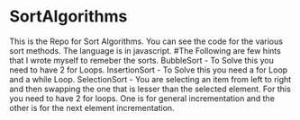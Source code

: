 # SortAlgorithms
This is the Repo for Sort Algorithms. You can see the code for the various sort methods. The language is in javascript. 
#The Following are few hints that I wrote myself to remeber the sorts. 
BubbleSort - To Solve this you need to have 2 for Loops. 
InsertionSort - To Solve this you need a for Loop and a while Loop. 
SelectionSort - You are selecting an item from left to right and then swapping the one that is lesser than the selected element. For this you need to have 2 for loops. One is for general incrementation and the other is for the next element incrementation.
